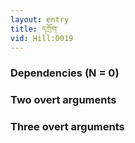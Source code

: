 ```yaml
---
layout: entry
title: དཀྲོག་
vid: Hill:0019
---
```

### Dependencies (N = 0)


### Two overt arguments


### Three overt arguments
